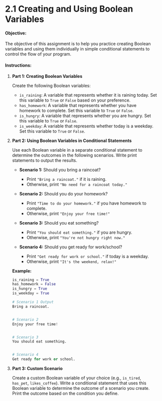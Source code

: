 # 2.1 Creating and Using Boolean Variables

#### **Objective:**
The objective of this assignment is to help you practice creating Boolean variables and using them individually in simple conditional statements to control the flow of your program.

#### **Instructions:**

1. **Part 1: Creating Boolean Variables**
   
   Create the following Boolean variables:
   
   - `is_raining`: A variable that represents whether it is raining today. Set this variable to `True` or `False` based on your preference.
   - `has_homework`: A variable that represents whether you have homework to complete. Set this variable to `True` or `False`.
   - `is_hungry`: A variable that represents whether you are hungry. Set this variable to `True` or `False`.
   - `is_weekday`: A variable that represents whether today is a weekday. Set this variable to `True` or `False`.

2. **Part 2: Using Boolean Variables in Conditional Statements**

   Use each Boolean variable in a separate conditional statement to determine the outcomes in the following scenarios. Write print statements to output the results.

   - **Scenario 1:** Should you bring a raincoat?
     - Print `"Bring a raincoat."` if it is raining.
     - Otherwise, print `"No need for a raincoat today."`

   - **Scenario 2:** Should you do your homework?
     - Print `"Time to do your homework."` if you have homework to complete.
     - Otherwise, print `"Enjoy your free time!"`

   - **Scenario 3:** Should you eat something?
     - Print `"You should eat something."` if you are hungry.
     - Otherwise, print `"You're not hungry right now."`

   - **Scenario 4:** Should you get ready for work/school?
     - Print `"Get ready for work or school."` if today is a weekday.
     - Otherwise, print `"It's the weekend, relax!"`

   **Example:**
   ```python
   is_raining = True
   has_homework = False
   is_hungry = True
   is_weekday = True
    ```
    ```python
   # Scenario 1 Output
   Bring a raincoat.


   # Scenario 2
   Enjoy your free time!


   # Scenario 3
   You should eat something.


   # Scenario 4
   Get ready for work or school.

   ```

3. **Part 3: Custom Scenario**

   Create a custom Boolean variable of your choice (e.g., `is_tired`, `has_pet`, `likes_coffee`). Write a conditional statement that uses this Boolean variable to determine the outcome of a scenario you create. Print the outcome based on the condition you define.



